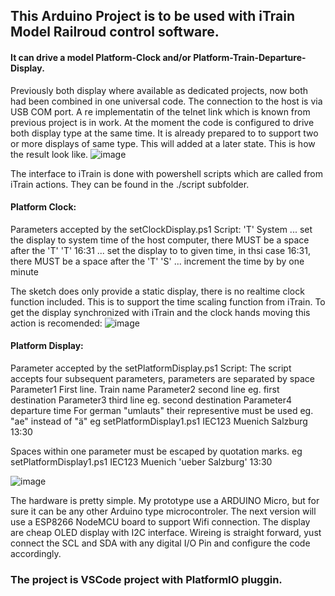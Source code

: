 ## This Arduino Project is to be used with iTrain Model Railroud control software. 
#### It can drive a model Platform-Clock and/or Platform-Train-Departure-Display.
Previously both display where available as dedicated projects, now both had been combined in one universal code.
The connection to the host is via USB COM port. A re implementatin of the telnet link which is known from previous project is in work.
At the moment the code is configured to drive both display type at the same time. It is already prepared to to support two or more displays of same type. This will added at a later state.
This is how the result look like. 
![image](https://user-images.githubusercontent.com/10500682/143782855-eb4b66c5-4b3a-4abf-8ddb-56ebdcacfe10.png)

The interface to iTrain is done with powershell scripts which are called from iTrain actions. 
They can be found in the ./script subfolder.

#### Platform Clock:
Parameters accepted by the setClockDisplay.ps1 Script:
'T' System   	... set the display to system time of the host computer, there MUST be a space after the 'T'
'T' 16:31    	... set the display to to given time, in thsi case 16:31, there MUST be a space after the 'T'
'S' 			... increment the time by by one minute

The sketch does only provide a static display, there is no realtime clock function included. 
This is to support the time scaling function from iTrain. 
To get the display synchronized with iTrain and the clock hands moving this action is recomended:
![image](https://user-images.githubusercontent.com/10500682/143782704-4e0a0537-3001-4f7e-9f89-4edbaf517cba.png)

#### Platform Display:
Parameter accepted by the setPlatformDisplay.ps1 Script:
The script accepts four subsequent parameters, parameters are separated by space 
Parameter1 First line. Train name
Parameter2 second line eg. first destination
Parameter3 third line eg. second destination
Parameter4 departure time
For german "umlauts" their representive must be used eg. "ae" instead of "ä"
eg setPlatformDisplay1.ps1 IEC123 Muenich Salzburg 13:30

Spaces within one parameter must be escaped by quotation marks.
eg setPlatformDisplay1.ps1 IEC123 Muenich 'ueber Salzburg' 13:30

![image](https://user-images.githubusercontent.com/10500682/143779301-96a357a8-8333-43ef-9490-4cd121c700d1.png)

The hardware is pretty simple. My prototype use a ARDUINO Micro, but for sure it can be any other Arduino type microcontroler.
The next version will use a ESP8266 NodeMCU board to support Wifi connection. The display are cheap OLED display with I2C interface. 
Wireing is straight forward, yust connect the SCL and SDA with any digital I/O Pin and configure the code accordingly.

### The project is VSCode project with PlatformIO pluggin.



